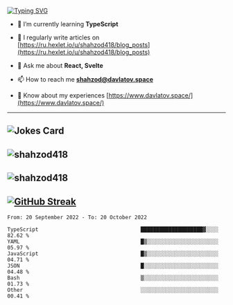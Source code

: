[![Typing SVG](https://readme-typing-svg.herokuapp.com?font=Turret+Road&height=30&lines=HI!+I%60m+Frontend+Developer)](https://git.io/typing-svg)

- 🌱 I’m currently learning **TypeScript**

- 📝 I regularly write articles on [https://ru.hexlet.io/u/shahzod418/blog_posts](https://ru.hexlet.io/u/shahzod418/blog_posts)

- 💬 Ask me about **React, Svelte**

- 📫 How to reach me **shahzod@davlatov.space**

- 📄 Know about my experiences [https://www.davlatov.space/](https://www.davlatov.space/)

---
![Jokes Card](https://readme-jokes.vercel.app/api?theme=radical)
---
![shahzod418](https://github-readme-stats.vercel.app/api/top-langs?username=shahzod418&show_icons=true&theme=radical&locale=en&layout=compact)
---
![shahzod418](https://github-readme-stats.vercel.app/api?username=shahzod418&show_icons=true&theme=radical&locale=en&count_private=true)
---
[![GitHub Streak](http://github-readme-streak-stats.herokuapp.com?user=shahzod418&theme=radical&date_format=M%20j%5B%2C%20Y%5D)](https://git.io/streak-stats)
---
<!--START_SECTION:waka-->

```text
From: 20 September 2022 - To: 20 October 2022

TypeScript                                 ████████████████████▓░░░░   82.62 %
YAML                                       █▒░░░░░░░░░░░░░░░░░░░░░░░   05.97 %
JavaScript                                 █▒░░░░░░░░░░░░░░░░░░░░░░░   04.71 %
JSON                                       █░░░░░░░░░░░░░░░░░░░░░░░░   04.48 %
Bash                                       ▒░░░░░░░░░░░░░░░░░░░░░░░░   01.73 %
Other                                      ░░░░░░░░░░░░░░░░░░░░░░░░░   00.41 %
```

<!--END_SECTION:waka-->
